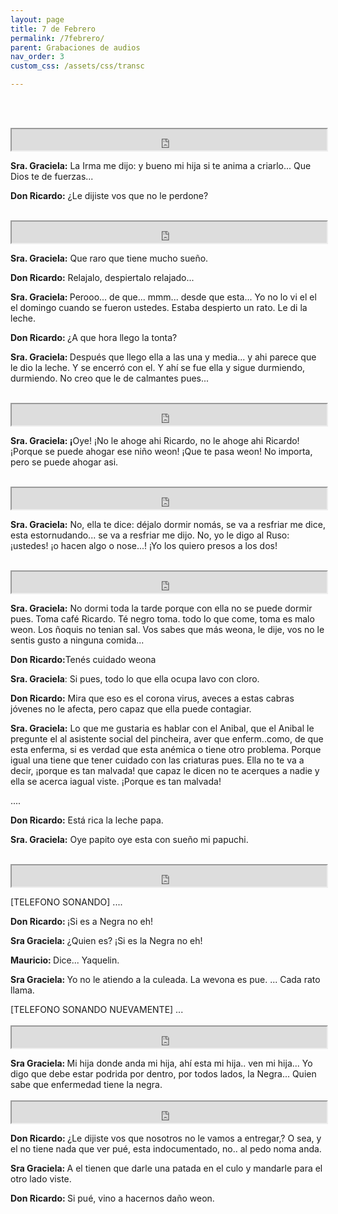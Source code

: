 ```yaml
---
layout: page
title: 7 de Febrero
permalink: /7febrero/
parent: Grabaciones de audios
nav_order: 3
custom_css: /assets/css/transc

---
```



<br><br>

<div class="Div_a" >
<iframe src="https://archive.org/embed/me-dijo-la-irma-madrina-de-yaquelin..." width="100%" height="34" frameborder="2" webkitallowfullscreen="true" mozallowfullscreen="true" allowfullscreen></iframe>
<p><strong>Sra. Graciela:</strong> La Irma me dijo: y bueno mi hija si te anima a criarlo... Que Dios te de fuerzas...</p> <p><strong>Don Ricardo:</strong> ¿Le dijiste vos que no le perdone?</p>

</div>
<br>


<div class="Div_a" >
<iframe src="https://archive.org/embed/que-raro-tiene-mucho-sueno-el-bebe-a-que-hora-llego-la-tonta-la-yaquelin-no-sera" width="100%" height="34" frameborder="2" webkitallowfullscreen="true" mozallowfullscreen="true" allowfullscreen></iframe>
<p class="western" align="left"><span ><strong>Sra. Graciela:</strong> Que raro que tiene mucho sue&ntilde;o.</span></p>
<p class="western" align="left"><span ><strong>Don Ricardo:</strong>&nbsp;Relajalo, despiertalo relajado...</span></p>
<p class="western" align="left"><span ><strong>Sra. Graciela: </strong>Perooo... de que... mmm... desde que esta... Yo no lo vi el el el domingo cuando se fueron ustedes. Estaba despierto un rato. Le di la leche.</span></p>
<p class="western" align="left"><span ><strong>Don Ricardo: </strong>&iquest;A&nbsp;que hora llego la tonta?</span></p>
<p class="western" align="left"><span ><strong>Sra. Graciela: </strong>Despu&eacute;s que llego ella a las una y media... y ahi parece que le dio la leche. Y se encerró con el. Y ah&iacute; se fue ella y sigue durmiendo, durmiendo. No creo que le de calmantes pues...</span></p>
</div>
<br>

<div class="Div_a" >
<iframe src="https://archive.org/embed/oye-no-le-ahoge-ahi" width="100%" height="34" frameborder="2" webkitallowfullscreen="true" mozallowfullscreen="true" allowfullscreen></iframe>
<p class="western" align="left"><span><strong>Sra. Graciela: &iexcl;</strong></span>Oye! &iexcl;No le ahoge ahi Ricardo, no le ahoge ahi Ricardo! &iexcl;Porque se puede ahogar ese ni&ntilde;o weon! &iexcl;Que te pasa weon! No importa, pero se puede ahogar asi.</p>
</div>
<br>


<div class="Div_a" >
<iframe src="https://archive.org/embed/yo-le-digo-al-ruso-o-hacen-algo-o-no-se-yo-quiero-presos-a-los-dos-los-dos-padres-del-bebe" width="100%" height="34" frameborder="2" webkitallowfullscreen="true" mozallowfullscreen="true" allowfullscreen></iframe>
<p><strong>Sra. Graciela:</strong>&nbsp;No, ella te dice: déjalo dormir nomás, se va a resfriar me dice, esta estornudando... se va a resfriar me dijo. No, yo le digo al Ruso: ¡ustedes! ¡o hacen algo o nose...! &iexcl;Yo los quiero presos a los dos!</p>
</div>
<br>



<div class="Div_a" >
<iframe src="https://archive.org/embed/todo-lo-que-ella-yaquelin-ocupa-lavo-con-cloro" width="100%" height="34" frameborder="2" webkitallowfullscreen="true" mozallowfullscreen="true" allowfullscreen></iframe>
<p><strong>Sra. Graciela:</strong> No dormi toda la tarde porque con ella no se puede dormir pues. Toma caf&eacute; Ricardo. T&eacute; negro toma. todo lo que come, toma es malo weon. Los &ntilde;oquis no tenian sal. Vos sabes que m&aacute;s weona, le dije, vos no le sentis gusto a ninguna comida...</p>
<p style='margin-bottom: 0in;text-align: left;'><strong>Don Ricardo:</strong>Ten&eacute;s cuidado weona</p>
<p><strong>Sra. Graciela</strong>: Si pues, todo lo que ella ocupa lavo con cloro.</p>
<p><strong>Don Ricardo:</strong> Mira que eso es el corona virus, aveces a estas cabras j&oacute;venes no le afecta, pero capaz que ella puede contagiar.</p>
<p><strong>Sra. Graciela:</strong> Lo que me gustaria es hablar con el Anibal, que el Anibal le pregunte el al asistente social del pincheira, aver que enferm..como, de que esta enferma, si es verdad que esta an&eacute;mica o tiene otro problema. Porque igual una tiene que tener cuidado con las criaturas pues. Ella no te va a decir, &iexcl;porque es tan malvada! que capaz le dicen no te acerques a nadie y ella se acerca iagual viste. &iexcl;Porque es tan malvada!</p>
<p>....</p>
<p><strong>Don Ricardo:</strong> Est&aacute; rica la leche papa.</p>
<p><strong>Sra. Graciela:</strong>&nbsp;Oye papito oye esta con sue&ntilde;o mi papuchi.</p>
</div>
<br>

<div class="Div_a">
<iframe src="https://archive.org/embed/si-es-la-negra-la-yaquelinal-telefono-no-eh" width="100%" height="34" frameborder="2" webkitallowfullscreen="true" mozallowfullscreen="true" allowfullscreen></iframe>
<p style='margin-bottom: 0in;text-align: left;'>[TELEFONO SONANDO] ....</p>
<p style='margin-bottom: 0in;text-align: left;'><strong>Don Ricardo:</strong><strong>&nbsp;</strong><span style="font-weight: normal;">&iexcl;Si es a Negra no eh!</span></p>
<p style='margin-bottom: 0in;text-align: left;'><strong>Sra Graciela:&nbsp;</strong><span style="font-weight: normal;">&iquest;Quien es? &iexcl;Si es la Negra no eh!</span></p>
<p style='margin-bottom: 0in;text-align: left;'><strong>Mauricio:&nbsp;</strong><span style="font-weight: normal;">Dice... Yaquelin.</span></p>
<p style='margin-bottom: 0in;text-align: left;'><strong>Sra Graciela:&nbsp;</strong><span style="font-weight: normal;">Yo no le atiendo a la&nbsp;</span><span style="font-weight: normal;">culeada.</span><span style="font-weight: normal;">&nbsp;La wevona es pue. ... Cada rato llama.</span></p>
<p style='margin-bottom: 0in;text-align: left;font-weight: normal;'>[TELEFONO SONANDO NUEVAMENTE] ...</p>
</div>
<br>

<div class="Div_a">
<iframe src="https://archive.org/embed/hija-donde-anda-mi-hija-refiriendose-a-la-millaray.-la-negra-yaquelin-debe-estar-podrida-por-dentro" width="100%" height="34" frameborder="2" webkitallowfullscreen="true" mozallowfullscreen="true" allowfullscreen></iframe>
<p style='margin-bottom: 0in;text-align: left;'><strong>Sra Graciela:&nbsp;</strong>Mi hija donde anda mi hija, ah&iacute; esta mi hija.. ven mi hija... Yo digo que debe estar podrida por dentro, por todos lados, la Negra... Quien sabe que enfermedad tiene la negra.</p>
</div>
<br>

<div class="Div_a">
<iframe src="https://archive.org/embed/le-dijiste-vos-que-nosotros-no-le-vamos-a-entregar" width="100%" height="34" frameborder="2" webkitallowfullscreen="true" mozallowfullscreen="true" allowfullscreen></iframe>
<p style='margin-bottom: 0in;text-align: left;'><strong>Don Ricardo:&nbsp;</strong><span style="font-weight: normal;">&iquest;</span>Le dijiste vos que nosotros no le vamos a entregar,? O sea, y el no tiene nada que ver pu&eacute;, esta indocumentado, no.. al pedo noma anda.</p>
<p style='margin-bottom: 0in;text-align: left;'><strong>Sra Graciela:&nbsp;</strong><span style="font-weight: normal;">A el ti</span>enen que darle una patada en el culo y mandarle para el otro lado viste.</p>
<p style='margin-bottom: 0in;text-align: left;'><strong>Don Ricardo:&nbsp;</strong><span style="font-weight: normal;">Si pu&eacute;, v</span>ino a hacernos da&ntilde;o weon.</p>
</div>
<br>

